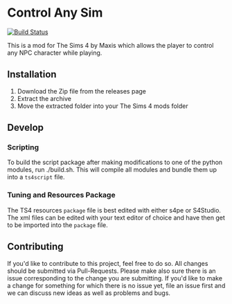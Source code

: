 # Control Any Sim
[![Build Status](https://travis-ci.com/TitanNano/TS4ControlAnySim.svg?branch=master)](https://travis-ci.com/TitanNano/TS4ControlAnySim)

This is a mod for The Sims 4 by Maxis which allows the player to control any NPC character while playing.

## Installation
1. Download the Zip file from the releases page
2. Extract the archive
3. Move the extracted folder into your The Sims 4 mods folder

## Develop

### Scripting
To build the script package after making modifications to one of the python modules,
run ./build.sh. This will compile all modules and bundle them up into a `ts4script` file.

### Tuning and Resources Package
The TS4 resources `package` file is best edited with either s4pe or S4Studio.
The xml files can be edited with your text editor of choice and have then
get to be imported into the `package` file.

## Contributing
If you'd like to contribute to this project, feel free to do so.
All changes should be submitted via Pull-Requests. Please make also sure there
is an issue corresponding to the change you are submitting.
If you'd like to make a change for something for which there is no issue yet,
file an issue first and we can discuss new ideas as well as problems and bugs.
